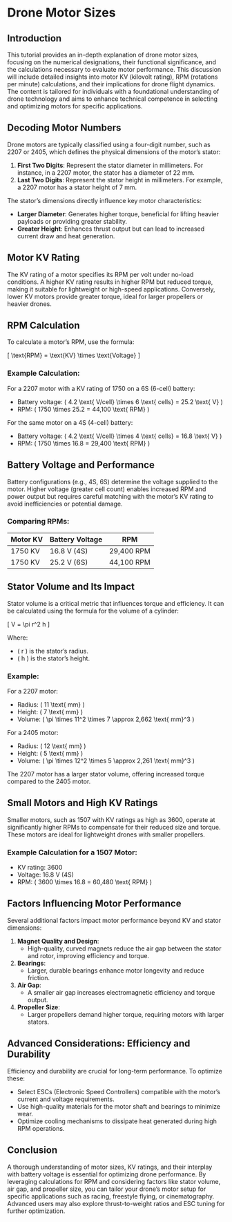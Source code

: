 # Drone Motor Sizes

## Introduction
This tutorial provides an in-depth explanation of drone motor sizes, focusing on the numerical designations, their functional significance, and the calculations necessary to evaluate motor performance. This discussion will include detailed insights into motor KV (kilovolt rating), RPM (rotations per minute) calculations, and their implications for drone flight dynamics. The content is tailored for individuals with a foundational understanding of drone technology and aims to enhance technical competence in selecting and optimizing motors for specific applications.

## Decoding Motor Numbers
Drone motors are typically classified using a four-digit number, such as 2207 or 2405, which defines the physical dimensions of the motor’s stator:

1. **First Two Digits**: Represent the stator diameter in millimeters. For instance, in a 2207 motor, the stator has a diameter of 22 mm.
2. **Last Two Digits**: Represent the stator height in millimeters. For example, a 2207 motor has a stator height of 7 mm.

The stator’s dimensions directly influence key motor characteristics:
- **Larger Diameter**: Generates higher torque, beneficial for lifting heavier payloads or providing greater stability.
- **Greater Height**: Enhances thrust output but can lead to increased current draw and heat generation.

## Motor KV Rating
The KV rating of a motor specifies its RPM per volt under no-load conditions. A higher KV rating results in higher RPM but reduced torque, making it suitable for lightweight or high-speed applications. Conversely, lower KV motors provide greater torque, ideal for larger propellers or heavier drones.

## RPM Calculation
To calculate a motor’s RPM, use the formula:

\[ \text{RPM} = \text{KV} \times \text{Voltage} \]

### Example Calculation:
For a 2207 motor with a KV rating of 1750 on a 6S (6-cell) battery:
- Battery voltage: \( 4.2 \text{ V/cell} \times 6 \text{ cells} = 25.2 \text{ V} \)
- RPM: \( 1750 \times 25.2 = 44,100 \text{ RPM} \)

For the same motor on a 4S (4-cell) battery:
- Battery voltage: \( 4.2 \text{ V/cell} \times 4 \text{ cells} = 16.8 \text{ V} \)
- RPM: \( 1750 \times 16.8 = 29,400 \text{ RPM} \)

## Battery Voltage and Performance
Battery configurations (e.g., 4S, 6S) determine the voltage supplied to the motor. Higher voltage (greater cell count) enables increased RPM and power output but requires careful matching with the motor’s KV rating to avoid inefficiencies or potential damage.

### Comparing RPMs:
| Motor KV | Battery Voltage | RPM        |
|----------|-----------------|------------|
| 1750 KV  | 16.8 V (4S)    | 29,400 RPM |
| 1750 KV  | 25.2 V (6S)    | 44,100 RPM |

## Stator Volume and Its Impact
Stator volume is a critical metric that influences torque and efficiency. It can be calculated using the formula for the volume of a cylinder:

\[ V = \pi r^2 h \]

Where:
- \( r \) is the stator’s radius.
- \( h \) is the stator’s height.

### Example:
For a 2207 motor:
- Radius: \( 11 \text{ mm} \)
- Height: \( 7 \text{ mm} \)
- Volume: \( \pi \times 11^2 \times 7 \approx 2,662 \text{ mm}^3 \)

For a 2405 motor:
- Radius: \( 12 \text{ mm} \)
- Height: \( 5 \text{ mm} \)
- Volume: \( \pi \times 12^2 \times 5 \approx 2,261 \text{ mm}^3 \)

The 2207 motor has a larger stator volume, offering increased torque compared to the 2405 motor.

## Small Motors and High KV Ratings
Smaller motors, such as 1507 with KV ratings as high as 3600, operate at significantly higher RPMs to compensate for their reduced size and torque. These motors are ideal for lightweight drones with smaller propellers.

### Example Calculation for a 1507 Motor:
- KV rating: 3600
- Voltage: 16.8 V (4S)
- RPM: \( 3600 \times 16.8 = 60,480 \text{ RPM} \)

## Factors Influencing Motor Performance
Several additional factors impact motor performance beyond KV and stator dimensions:

1. **Magnet Quality and Design**:
   - High-quality, curved magnets reduce the air gap between the stator and rotor, improving efficiency and torque.
2. **Bearings**:
   - Larger, durable bearings enhance motor longevity and reduce friction.
3. **Air Gap**:
   - A smaller air gap increases electromagnetic efficiency and torque output.
4. **Propeller Size**:
   - Larger propellers demand higher torque, requiring motors with larger stators.

## Advanced Considerations: Efficiency and Durability
Efficiency and durability are crucial for long-term performance. To optimize these:
- Select ESCs (Electronic Speed Controllers) compatible with the motor’s current and voltage requirements.
- Use high-quality materials for the motor shaft and bearings to minimize wear.
- Optimize cooling mechanisms to dissipate heat generated during high RPM operations.

## Conclusion
A thorough understanding of motor sizes, KV ratings, and their interplay with battery voltage is essential for optimizing drone performance. By leveraging calculations for RPM and considering factors like stator volume, air gap, and propeller size, you can tailor your drone’s motor setup for specific applications such as racing, freestyle flying, or cinematography. Advanced users may also explore thrust-to-weight ratios and ESC tuning for further optimization.

